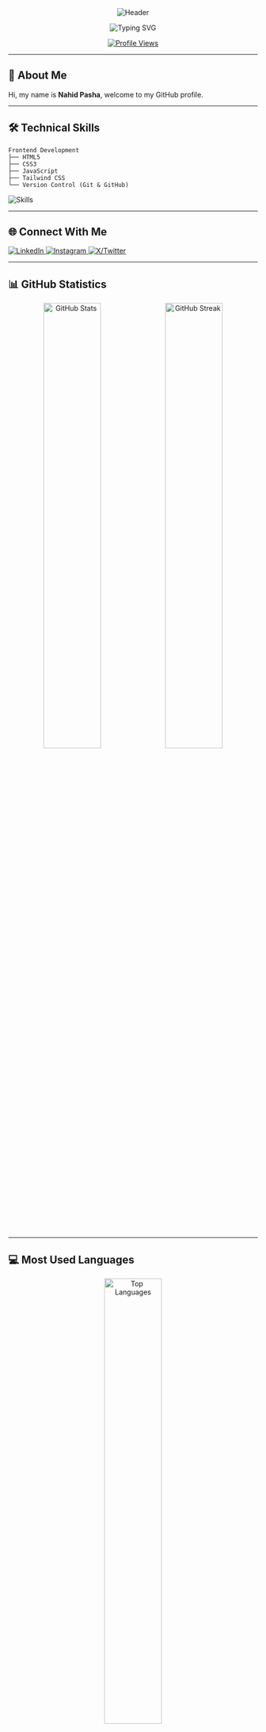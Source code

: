 <!-- Professional Header with Wavy Background -->
<div align="center">
  <img src="https://capsule-render.vercel.app/api?type=waving&color=0:283593,100:3949AB&height=200&section=header&text=Nahid%20Pasha%๋࣭⭑&fontSize=40&fontColor=ffffff&animation=fadeIn&fontAlignY=38&fontFamily=san-sarif%20New" alt="Header" />
</div>

<p align="center">
  <img src="https://readme-typing-svg.herokuapp.com?font=Fira+Code&size=20&duration=3000&pause=1000&color=283593&center=true&vCenter=true&width=435&lines=Frontend+Developer;Welcome+to+my+GitHub+Profile" alt="Typing SVG" />
</p>

<div align="center">
  
  [![Profile Views](https://komarev.com/ghpvc/?username=naidcode&color=283593&style=flat-square&label=Profile+Views)](https://github.com/naidcode)
  
</div>

---

## 👋 About Me

Hi, my name is **Nahid Pasha**, welcome to my GitHub profile.

---

## 🛠️ Technical Skills

```text
Frontend Development
├── HTML5
├── CSS3
├── JavaScript
├── Tailwind CSS
└── Version Control (Git & GitHub)
```

<p align="left">
  <img src="https://skillicons.dev/icons?i=html,css,javascript,tailwind,git,github,vscode,wordpress&theme=light" alt="Skills" />
</p>

---
## 🌐 Connect With Me

<p align="left">
  <a href="https://www.linkedin.com/in/nahid-pasha" target="_blank">
    <img src="https://skillicons.dev/icons?i=linkedin" alt="LinkedIn" />
  </a>
  <a href="https://instagram.com/nahidpasha01" target="_blank">
    <img src="https://skillicons.dev/icons?i=instagram" alt="Instagram" />
  </a>
  <a href="https://twitter.com/@Naidcode_Dev" target="_blank">
    <img src="https://skillicons.dev/icons?i=twitter" alt="X/Twitter" />
  </a>
</p>

---

## 📊 GitHub Statistics

<div align="center">
  <img width="48%" src="https://github-readme-stats.vercel.app/api?username=naidcode&show_icons=true&theme=default&hide_border=true&title_color=283593&icon_color=5C6BC0&text_color=333333&bg_color=ffffff" alt="GitHub Stats" />
  <img width="48%" src="https://github-readme-streak-stats.herokuapp.com/?user=naidcode&theme=default&hide_border=true&ring=283593&fire=5C6BC0&currStreakLabel=283593" alt="GitHub Streak" />
</div>

---

## 💻 Most Used Languages

<div align="center">
  <img width="48%" src="https://github-readme-stats.vercel.app/api/top-langs/?username=naidcode&layout=compact&theme=default&hide_border=true&title_color=283593&text_color=333333&bg_color=ffffff" alt="Top Languages" />
</div>

---

<div align="center">
  <i>Let's connect and build something amazing together!</i>
</div>
